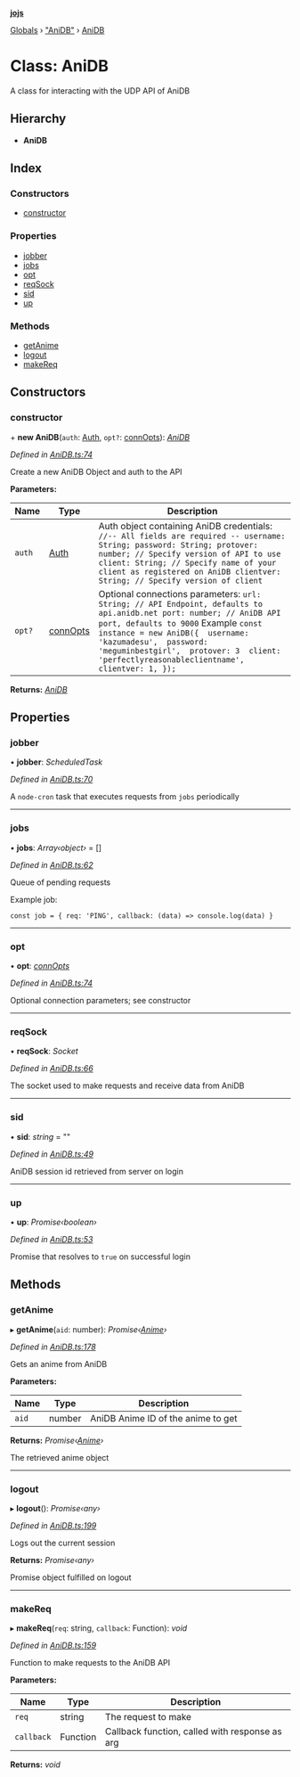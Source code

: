 **[jojs](../README.md)**

[Globals](../globals.md) › ["AniDB"](../modules/_anidb_.md) › [AniDB](_anidb_.anidb.md)

# Class: AniDB

A class for interacting with the UDP API of AniDB

## Hierarchy

* **AniDB**

## Index

### Constructors

* [constructor](_anidb_.anidb.md#constructor)

### Properties

* [jobber](_anidb_.anidb.md#jobber)
* [jobs](_anidb_.anidb.md#jobs)
* [opt](_anidb_.anidb.md#opt)
* [reqSock](_anidb_.anidb.md#reqsock)
* [sid](_anidb_.anidb.md#sid)
* [up](_anidb_.anidb.md#up)

### Methods

* [getAnime](_anidb_.anidb.md#getanime)
* [logout](_anidb_.anidb.md#logout)
* [makeReq](_anidb_.anidb.md#makereq)

## Constructors

###  constructor

\+ **new AniDB**(`auth`: [Auth](../interfaces/_anidb_.auth.md), `opt?`: [connOpts](../interfaces/_anidb_.connopts.md)): *[AniDB](_anidb_.anidb.md)*

*Defined in [AniDB.ts:74](https://github.com/ssd71/jojs/blob/68be524/src/AniDB.ts#L74)*

Create a new AniDB Object and auth to the API

**Parameters:**

Name | Type | Description |
------ | ------ | ------ |
`auth` | [Auth](../interfaces/_anidb_.auth.md) | Auth object containing AniDB credentials: ``` //-- All fields are required -- username: String; password: String; protover: number; // Specify version of API to use client: String; // Specify name of your client as registered on AniDB clientver: String; // Specify version of client ``` |
`opt?` | [connOpts](../interfaces/_anidb_.connopts.md) | Optional connections parameters: ``` url: String; // API Endpoint, defaults to api.anidb.net port: number; // AniDB API port, defaults to 9000 ``` Example ``` const instance = new AniDB({  username: 'kazumadesu',  password: 'meguminbestgirl',  protover: 3  client: 'perfectlyreasonableclientname',  clientver: 1, }); ```  |

**Returns:** *[AniDB](_anidb_.anidb.md)*

## Properties

###  jobber

• **jobber**: *ScheduledTask*

*Defined in [AniDB.ts:70](https://github.com/ssd71/jojs/blob/68be524/src/AniDB.ts#L70)*

A `node-cron` task that executes requests from `jobs` periodically

___

###  jobs

• **jobs**: *Array‹object›* =  []

*Defined in [AniDB.ts:62](https://github.com/ssd71/jojs/blob/68be524/src/AniDB.ts#L62)*

Queue of pending requests

Example job:
```
const job = { req: 'PING', callback: (data) => console.log(data) }
```

___

###  opt

• **opt**: *[connOpts](../interfaces/_anidb_.connopts.md)*

*Defined in [AniDB.ts:74](https://github.com/ssd71/jojs/blob/68be524/src/AniDB.ts#L74)*

Optional connection parameters; see constructor

___

###  reqSock

• **reqSock**: *Socket*

*Defined in [AniDB.ts:66](https://github.com/ssd71/jojs/blob/68be524/src/AniDB.ts#L66)*

The socket used to make requests and receive data from AniDB

___

###  sid

• **sid**: *string* = ""

*Defined in [AniDB.ts:49](https://github.com/ssd71/jojs/blob/68be524/src/AniDB.ts#L49)*

AniDB session id retrieved from server on login

___

###  up

• **up**: *Promise‹boolean›*

*Defined in [AniDB.ts:53](https://github.com/ssd71/jojs/blob/68be524/src/AniDB.ts#L53)*

Promise that resolves to `true` on successful login

## Methods

###  getAnime

▸ **getAnime**(`aid`: number): *Promise‹[Anime](_anime_.anime.md)›*

*Defined in [AniDB.ts:178](https://github.com/ssd71/jojs/blob/68be524/src/AniDB.ts#L178)*

Gets an anime from AniDB

**Parameters:**

Name | Type | Description |
------ | ------ | ------ |
`aid` | number | AniDB Anime ID of the anime to get |

**Returns:** *Promise‹[Anime](_anime_.anime.md)›*

The retrieved anime object

___

###  logout

▸ **logout**(): *Promise‹any›*

*Defined in [AniDB.ts:199](https://github.com/ssd71/jojs/blob/68be524/src/AniDB.ts#L199)*

Logs out the current session

**Returns:** *Promise‹any›*

Promise object fulfilled on logout

___

###  makeReq

▸ **makeReq**(`req`: string, `callback`: Function): *void*

*Defined in [AniDB.ts:159](https://github.com/ssd71/jojs/blob/68be524/src/AniDB.ts#L159)*

Function to make requests to the AniDB API

**Parameters:**

Name | Type | Description |
------ | ------ | ------ |
`req` | string | The request to make |
`callback` | Function | Callback function, called with response as arg  |

**Returns:** *void*